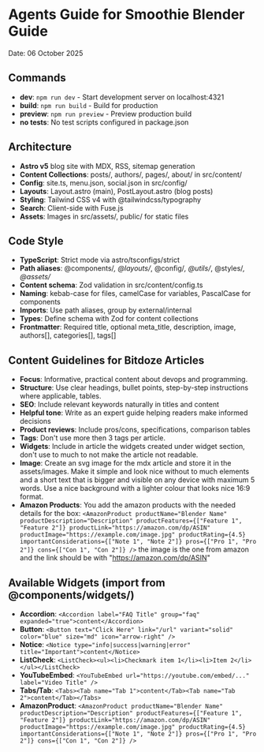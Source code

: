 # Agents Guide for Smoothie Blender Guide

Date: 06 October 2025

## Commands

- **dev**: `npm run dev` - Start development server on localhost:4321
- **build**: `npm run build` - Build for production
- **preview**: `npm run preview` - Preview production build
- **no tests**: No test scripts configured in package.json

## Architecture

- **Astro v5** blog site with MDX, RSS, sitemap generation
- **Content Collections**: posts/, authors/, pages/, about/ in src/content/
- **Config**: site.ts, menu.json, social.json in src/config/
- **Layouts**: Layout.astro (main), PostLayout.astro (blog posts)
- **Styling**: Tailwind CSS v4 with @tailwindcss/typography
- **Search**: Client-side with Fuse.js
- **Assets**: Images in src/assets/, public/ for static files

## Code Style

- **TypeScript**: Strict mode via astro/tsconfigs/strict
- **Path aliases**: @components/_, @layouts/_, @config/_, @utils/_, @styles/_, @assets/_
- **Content schema**: Zod validation in src/content/config.ts
- **Naming**: kebab-case for files, camelCase for variables, PascalCase for components
- **Imports**: Use path aliases, group by external/internal
- **Types**: Define schema with Zod for content collections
- **Frontmatter**: Required title, optional meta_title, description, image, authors[], categories[], tags[]

## Content Guidelines for Bitdoze Articles

- **Focus**: Informative, practical content about devops and programming.
- **Structure**: Use clear headings, bullet points, step-by-step instructions where applicable, tables.
- **SEO**: Include relevant keywords naturally in titles and content
- **Helpful tone**: Write as an expert guide helping readers make informed decisions
- **Product reviews**: Include pros/cons, specifications, comparison tables
- **Tags**: Don't use more then 3 tags per article.
- **Widgets**: Include in article the widgets created under widget section, don't use to much to not make the article not readable.
- **Image**: Create an svg image for the mdx article and store it in the assets/images. Make it simple and look nice without to much elements and a short text that is bigger and visible on any device with maximum 5 words. Use a nice background with a lighter colour that looks nice 16:9 format.
- **Amazon Products**: You add the amazon products with the needed details for the box: `<AmazonProduct productName="Blender Name" productDescription="Description" productFeatures={["Feature 1", "Feature 2"]} productLink="https://amazon.com/dp/ASIN" productImage="https://example.com/image.jpg" productRating={4.5} importantConsiderations={["Note 1", "Note 2"]} pros={["Pro 1", "Pro 2"]} cons={["Con 1", "Con 2"]} />` the image is the one from amazon and the link should be with "https://amazon.com/dp/ASIN"


## Available Widgets (import from @components/widgets/)

- **Accordion**: `<Accordion label="FAQ Title" group="faq" expanded="true">content</Accordion>`
- **Button**: `<Button text="Click Here" link="/url" variant="solid" color="blue" size="md" icon="arrow-right" />`
- **Notice**: `<Notice type="info|success|warning|error" title="Important">content</Notice>`
- **ListCheck**: `<ListCheck><ul><li>Checkmark item 1</li><li>Item 2</li></ul></ListCheck>`
- **YouTubeEmbed**: `<YouTubeEmbed url="https://youtube.com/embed/..." label="Video Title" />`
- **Tabs/Tab**: `<Tabs><Tab name="Tab 1">content</Tab><Tab name="Tab 2">content</Tab></Tabs>`
- **AmazonProduct**: `<AmazonProduct productName="Blender Name" productDescription="Description" productFeatures={["Feature 1", "Feature 2"]} productLink="https://amazon.com/dp/ASIN" productImage="https://example.com/image.jpg" productRating={4.5} importantConsiderations={["Note 1", "Note 2"]} pros={["Pro 1", "Pro 2"]} cons={["Con 1", "Con 2"]} />`
